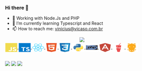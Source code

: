 ### Hi there 👋

- 🔭 Working with Node.Js and PHP
- 🌱 I’m currently learning Typescript and React
- 📫 How to reach me: vinicius@vicaso.com.br

<div style="display: flex; justify-content: center; align-items: center">
  <a href="https://github.com/vicasoo">
  <img height="auto" width="60%" src="https://github-readme-stats.vercel.app/api?username=vicasoo&show_icons=true&theme=dark&include_all_commits=true&count_private=true"/>
 <!-- <img height="auto" width="45%" src="https://github-readme-stats.vercel.app/api/top-langs/?username=vicasoo&layout=compact&langs_count=7&theme=dark"/> -->
</div>
<div style="display: inline_block; top: 200px">
  <img align="center" alt="Vicasoo-Js" height="30" width="40" src="https://raw.githubusercontent.com/devicons/devicon/master/icons/javascript/javascript-plain.svg">
  <img align="center" alt="Vicasoo-Ts" height="30" width="40" src="https://raw.githubusercontent.com/devicons/devicon/master/icons/typescript/typescript-plain.svg">
  <img align="center" alt="Vicasoo-React" height="30" width="40" src="https://raw.githubusercontent.com/devicons/devicon/master/icons/react/react-original.svg">
  <img align="center" alt="Vicasoo-HTML" height="30" width="40" src="https://raw.githubusercontent.com/devicons/devicon/master/icons/html5/html5-original.svg">
  <img align="center" alt="Vicasoo-CSS" height="30" width="40" src="https://raw.githubusercontent.com/devicons/devicon/master/icons/css3/css3-original.svg">
  <img align="center" alt="Vicasoo-Python" height="30" width="40" src="https://raw.githubusercontent.com/devicons/devicon/master/icons/python/python-original.svg">
  <img align="center" alt="Vicasoo-PHP" height="30" width="40" src="https://raw.githubusercontent.com/devicons/devicon/master/icons/php/php-original.svg">
  <img align="center" alt="Vicasoo-PHP" height="30" width="40" src="https://raw.githubusercontent.com/devicons/devicon/master/icons/angularjs/angularjs-plain.svg">
  <img align="center" alt="Vicasoo-PHP" height="30" width="40" src="https://raw.githubusercontent.com/devicons/devicon/master/icons/gulp/gulp-plain.svg">
  <img align="center" alt="Vicasoo-PHP" height="30" width="40" src="https://raw.githubusercontent.com/devicons/devicon/master/icons/grunt/grunt-plain.svg">
  <!-- <img align="center" alt="Vicasoo-Csharp" height="30" width="40" src="https://raw.githubusercontent.com/devicons/devicon/master/icons/csharp/csharp-original.svg"> -->
</div>
  
  ##

  
<div> 
  <!-- <a href="https://www.youtube.com/channel/UC_-uuuZbY0AAt9CViNzvc-Q" target="_blank"><img src="https://img.shields.io/badge/YouTube-FF0000?style=for-the-badge&logo=youtube&logoColor=white" target="_blank"></a> -->
  <!-- <a href="https://instagram.com/" target="_blank"><img src="https://img.shields.io/badge/-Instagram-%23E4405F?style=for-the-badge&logo=instagram&logoColor=white" target="_blank"></a> -->
 	<a href="https://www.twitch.tv/kverk0" target="_blank"><img src="https://img.shields.io/badge/Twitch-9146FF?style=for-the-badge&logo=twitch&logoColor=white" target="_blank"></a>
 <!-- <a href="https://discord.gg/wagxzStdcR" target="_blank"><img src="https://img.shields.io/badge/Discord-7289DA?style=for-the-badge&logo=discord&logoColor=white" target="_blank"></a> -->
  <a href = "mailto:vinicius@vicaso.com.br"><img src="https://img.shields.io/badge/-Gmail-%23333?style=for-the-badge&logo=gmail&logoColor=white" target="_blank"></a>
  <a href="https://www.linkedin.com/in/vin%C3%ADcius-carvalho-37154915b/" target="_blank"><img src="https://img.shields.io/badge/-LinkedIn-%230077B5?style=for-the-badge&logo=linkedin&logoColor=white" target="_blank"></a> 
 
<!-- ![Snake animation](https://github.com/rafaballerini/rafaballerini/blob/output/github-contribution-grid-snake.svg) -->
 
</div>
